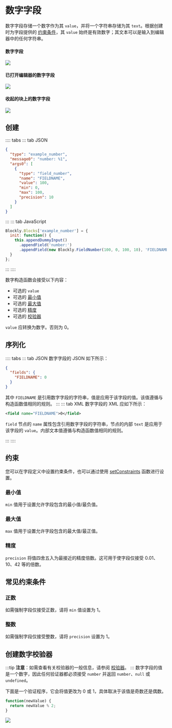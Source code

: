 # 数字字段

数字字段存储一个数字作为其 `value`，并将一个字符串存储为其 `text`。根据创建时为字段提供的 [约束条件](/guides/create-custom-blocks/fields/built-in-fields/label-serializable#constraints)，其 `value` 始终是有效数字；其文本可以是输入到编辑器中的任何字符串。

#### 数字字段

![](./number/on_block.png)

#### 已打开编辑器的数字字段

![](./number/with_editor.png)

#### 收起的块上的数字字段

![](./number/collapsed.png)

## 创建

:::: tabs
::: tab JSON

```json
{
  "type": "example_number",
  "message0": "number: %1",
  "args0": [
    {
      "type": "field_number",
      "name": "FIELDNAME",
      "value": 100,
      "min": 0,
      "max": 100,
      "precision": 10
    }
  ]
}
```

:::
::: tab JavaScript

```javascript
Blockly.Blocks['example_number'] = {
  init: function() {
    this.appendDummyInput()
      .appendField('number:')
      .appendField(new Blockly.FieldNumber(100, 0, 100, 10), 'FIELDNAME');
  }
};
```

:::
::::

数字构造函数会接受以下内容：

-   可选的 `value`
-   可选的 [最小值](#最小值)
-   可选的 [最大值](#最大值)
-   可选的 [精度](#精度)
-   可选的 [校验器](#校验器)

`value` 应转换为数字。否则为 0。

## 序列化

:::: tabs
::: tab JSON
数字字段的 JSON 如下所示：

```json
{
  "fields": {
    "FIELDNAME": 0
  }
}
```

其中 `FIELDNAME` 是引用数字字段的字符串，值是应用于该字段的值。该值遵循与构造函数值相同的规则。
:::
::: tab XML
数字字段的 XML 应如下所示：

```xml
<field name="FIELDNAME">0</field>
```

`field` 节点的 `name` 属性包含引用数字字段的字符串，节点的内部 `text` 是应用于该字段的 `value`。内部文本值遵循与构造函数值相同的规则。

:::
::::

## 约束

您可以在字段定义中设置约束条件，也可以通过使用 [setConstraints](https://developers.google.com/blockly/reference/js/Blockly.FieldNumber#setConstraints) 函数进行设置。

### 最小值

`min` 值用于设置允许字段包含的最小值/最负值。

### 最大值

`max` 值用于设置允许字段包含的最大值/最正值。

### 精度

`precision` 将值四舍五入为最接近的精度倍数。这可用于使字段仅接受 0.01、10、42 等的倍数。

## 常见约束条件

### 正数

如需强制字段仅接受正数，请将 `min` 值设置为 1。

### 整数

如需强制字段仅接受整数，请将 `precision` 设置为 1。

## 创建数字校验器

:::tip
**注意**：如需查看有关校验器的一般信息，请参阅 [校验器](https://developers.google.com/blockly/guides/create-custom-blocks/fields/validators)。
:::
数字字段的值是一个数字，因此任何验证器都必须接受 `number` 并返回 `number`、`null` 或 `undefined`。

下面是一个验证程序，它会将值更改为 0 或 1，具体取决于该值是奇数还是偶数。

```javascript
function(newValue) {
  return newValue % 2;
}
```

![](./number/validator.gif)
